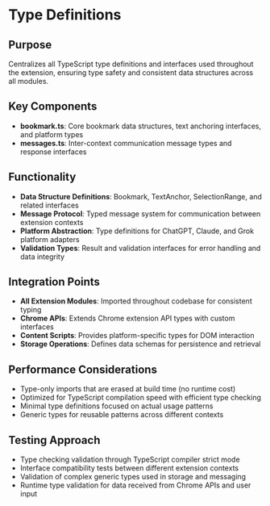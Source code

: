 # Type Definitions

## Purpose
Centralizes all TypeScript type definitions and interfaces used throughout the extension, ensuring type safety and consistent data structures across all modules.

## Key Components
- **bookmark.ts**: Core bookmark data structures, text anchoring interfaces, and platform types
- **messages.ts**: Inter-context communication message types and response interfaces

## Functionality
- **Data Structure Definitions**: Bookmark, TextAnchor, SelectionRange, and related interfaces
- **Message Protocol**: Typed message system for communication between extension contexts
- **Platform Abstraction**: Type definitions for ChatGPT, Claude, and Grok platform adapters
- **Validation Types**: Result and validation interfaces for error handling and data integrity

## Integration Points
- **All Extension Modules**: Imported throughout codebase for consistent typing
- **Chrome APIs**: Extends Chrome extension API types with custom interfaces
- **Content Scripts**: Provides platform-specific types for DOM interaction
- **Storage Operations**: Defines data schemas for persistence and retrieval

## Performance Considerations
- Type-only imports that are erased at build time (no runtime cost)
- Optimized for TypeScript compilation speed with efficient type checking
- Minimal type definitions focused on actual usage patterns
- Generic types for reusable patterns across different contexts

## Testing Approach
- Type checking validation through TypeScript compiler strict mode
- Interface compatibility tests between different extension contexts
- Validation of complex generic types used in storage and messaging
- Runtime type validation for data received from Chrome APIs and user input